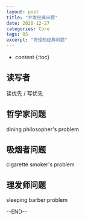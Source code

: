 ```yaml
---
layout: post
title: "并发经典问题"
date: 2020-12-27
categories: Core
tags: OS
excerpt: "奇怪的经典问题"
---
```


* content
{:toc}

## 读写者

读优先 / 写优先

## 哲学家问题

dining philosopher's problem

## 吸烟者问题

cigarette smoker's problem

## 理发师问题

sleeping barber problem

--END--
